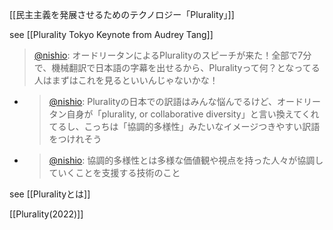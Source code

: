 
[[民主主義を発展させるためのテクノロジー「Plurality」]]

see [[Plurality Tokyo Keynote from Audrey Tang]]
> [@nishio](https://twitter.com/nishio/status/1648559015331241985?s=20): オードリータンによるPluralityのスピーチが来た！全部で7分で、機械翻訳で日本語の字幕を出せるから、Pluralityって何？となってる人はまずはこれを見るといいんじゃないかな！
- > [@nishio](https://twitter.com/nishio/status/1648572231885402112?s=20): Pluralityの日本での訳語はみんな悩んでるけど、オードリータン自身が「plurality, or collaborative diversity」と言い換えてくれてるし、こっちは「協調的多様性」みたいなイメージつきやすい訳語をつけれそう
- > [@nishio](https://twitter.com/nishio/status/1648619205678493696?s=20): 協調的多様性とは多様な価値観や視点を持った人々が協調していくことを支援する技術のこと

see [[Pluralityとは]]

[[Plurality(2022)]]